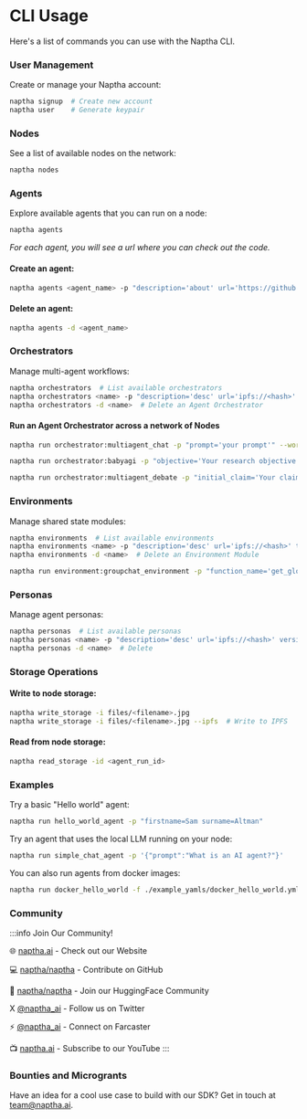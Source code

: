 # CLI Usage

Here's a list of commands you can use with the Naptha CLI.

### User Management
Create or manage your Naptha account:
```bash
naptha signup  # Create new account
naptha user    # Generate keypair
```

### Nodes
See a list of available nodes on the network:
```bash
naptha nodes
```

### Agents
Explore available agents that you can run on a node:
```bash
naptha agents
```
*For each agent, you will see a url where you can check out the code.*

#### Create an agent:
```bash
naptha agents <agent_name> -p "description='about' url='https://github.com/NapthaAI/<agent_name>' type='flow' version='0.1'" 
```

#### Delete an agent:
```bash
naptha agents -d <agent_name>
```

### Orchestrators
Manage multi-agent workflows:
```bash
naptha orchestrators  # List available orchestrators
naptha orchestrators <name> -p "description='desc' url='ipfs://<hash>' type='package' version='0.1'"  # Create a New Agent Orchestrator
naptha orchestrators -d <name>  # Delete an Agent Orchestrator
```

#### Run an Agent Orchestrator across a network of Nodes
```bash
naptha run orchestrator:multiagent_chat -p "prompt='your prompt'" --worker_nodes "http://node.naptha.ai:7001,http://node1.naptha.ai:7001"
```

```bash
naptha run orchestrator:babyagi -p "objective='Your research objective'" --worker_nodes "http://node.naptha.ai:7001,http://node1.naptha.ai:7001"
```

```bash
naptha run orchestrator:multiagent_debate -p "initial_claim='Your claim' max_rounds=2 context='Your context'" --worker_nodes "http://node.naptha.ai:7001"
```


### Environments
Manage shared state modules:
```bash
naptha environments  # List available environments
naptha environments <name> -p "description='desc' url='ipfs://<hash>' type='package' version='0.1' entrypoint='run.py'"  # Create a New Environment Module
naptha environments -d <name>  # Delete an Environment Module
```

```bash
naptha run environment:groupchat_environment -p "function_name='get_global_state'" # Run an Environment Module
```

### Personas
Manage agent personas:
```bash
naptha personas  # List available personas
naptha personas <name> -p "description='desc' url='ipfs://<hash>' version='0.1'"  # Create a New Persona
naptha personas -d <name>  # Delete
```


### Storage Operations

#### Write to node storage:
```bash
naptha write_storage -i files/<filename>.jpg
naptha write_storage -i files/<filename>.jpg --ipfs  # Write to IPFS
```

#### Read from node storage:
```bash
naptha read_storage -id <agent_run_id>
```

### Examples
Try a basic "Hello world" agent:
```bash
naptha run hello_world_agent -p "firstname=Sam surname=Altman"
```

Try an agent that uses the local LLM running on your node:
```bash
naptha run simple_chat_agent -p '{"prompt":"What is an AI agent?"}'
```

You can also run agents from docker images:
```bash
naptha run docker_hello_world -f ./example_yamls/docker_hello_world.yml
```

### Community
:::info Join Our Community!

🌐 [naptha.ai](https://naptha.ai) - Check out our Website

💻 [naptha/naptha](https://github.com/NapthaAI) - Contribute on GitHub 

🤗 [naptha/naptha](https://huggingface.co/NapthaAI) - Join our HuggingFace Community

X [@naptha_ai](https://twitter.com/NapthaAI)  - Follow us on Twitter

⚡ [@naptha_ai](https://warpcast.com/naptha_ai) - Connect on Farcaster

📺 [naptha.ai](https://www.youtube.com/channel/UCoDwQ3DZa1bRJPrIz_4_02w) - Subscribe to our YouTube
:::

### Bounties and Microgrants
Have an idea for a cool use case to build with our SDK? Get in touch at [team@naptha.ai](mailto:team@naptha.ai).
